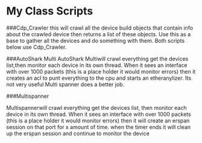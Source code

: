 # My Class Scripts


###Cdp_Crawler
this will crawl all the device build objects that contain info about the crawled device then returns a list of these objects. Use this as a base to gather all the devices and do something with them. Both scripts below use Cdp_Crawler.

###AutoShark Multi
AutoShark Multiwill crawl everything get the devices list,then monitor each device in its own thread. When it sees an interface with over 1000 packets (this is a place holder it would monitor errors) then it creates an acl to punt everything to the cpu and starts an etheranylizer. Its not very useful Multi spanner does a better job.

###Multispanner

Multispannerwill crawl everything get the devices list, then monitor each device in its own thread. When it sees an interface with over 1000 packets (this is a place holder it would monitor errors) then it will create an erspan session on that port for x amount of time. when the timer ends it will clean up the erspan session and continue to monitor the device
